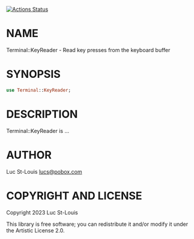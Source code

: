 [![Actions Status](https://github.com/lucs/Terminal-KeyReader/actions/workflows/test.yml/badge.svg)](https://github.com/lucs/Terminal-KeyReader/actions)

NAME
====

Terminal::KeyReader - Read key presses from the keyboard buffer

SYNOPSIS
========

```raku
use Terminal::KeyReader;
```

DESCRIPTION
===========

Terminal::KeyReader is ...

AUTHOR
======

Luc St-Louis <lucs@pobox.com>

COPYRIGHT AND LICENSE
=====================

Copyright 2023 Luc St-Louis

This library is free software; you can redistribute it and/or modify it under the Artistic License 2.0.


